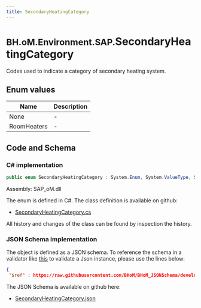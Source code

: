 ```yaml
---
title: SecondaryHeatingCategory
---
```


# <small>BH.oM.Environment.SAP.</small>**SecondaryHeatingCategory**

Codes used to indicate a category of secondary heating system.

## Enum values

| Name            | Description                                                    |
|-----------------|----------------------------------------------------------------|
| None |  -  |
| RoomHeaters |  -  |


## Code and Schema

### C# implementation

``` C# title="C#"
public enum SecondaryHeatingCategory : System.Enum, System.ValueType, System.IComparable, System.ISpanFormattable, System.IFormattable, System.IConvertible
```

Assembly: SAP_oM.dll

The enum is defined in C#. The class definition is available on github:

- [SecondaryHeatingCategory.cs](https://github.com/BHoM/SAP_Toolkit/blob/develop/SAP_oM/Enums\SecondaryHeatingCategory.cs)

All history and changes of the class can be found by inspection the history.
### JSON Schema implementation

The object is defined as a JSON schema. To reference the schema in a validator like [this](https://www.jsonschemavalidator.net/) to validate a Json instance, please use the lines below:

``` json title="JSON Schema"
{
 "$ref" : https://raw.githubusercontent.com/BHoM/BHoM_JSONSchema/develop/SAP_oM/SAP/SecondaryHeatingCategory.json}
```

The JSON Schema is available on github here:

- [SecondaryHeatingCategory.json](https://github.com/BHoM/BHoM_JSONSchema/blob/develop/SAP_oM/SAP/SecondaryHeatingCategory.json)
